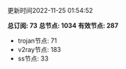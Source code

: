 更新时间2022-11-25 01:54:52

**总订阅: 73**
**总节点: 1034**
**有效节点: 287**
- trojan节点: 71
- v2ray节点: 183
- ss节点: 33
